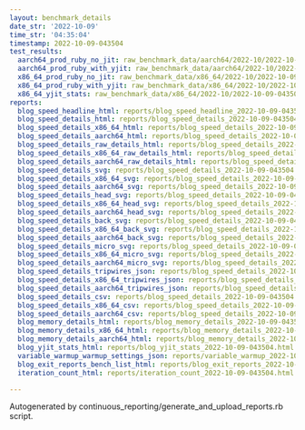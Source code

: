```yaml
---
layout: benchmark_details
date_str: '2022-10-09'
time_str: '04:35:04'
timestamp: 2022-10-09-043504
test_results:
  aarch64_prod_ruby_no_jit: raw_benchmark_data/aarch64/2022-10/2022-10-09-043504_basic_benchmark_aarch64_prod_ruby_no_jit.json
  aarch64_prod_ruby_with_yjit: raw_benchmark_data/aarch64/2022-10/2022-10-09-043504_basic_benchmark_aarch64_prod_ruby_with_yjit.json
  x86_64_prod_ruby_no_jit: raw_benchmark_data/x86_64/2022-10/2022-10-09-043504_basic_benchmark_x86_64_prod_ruby_no_jit.json
  x86_64_prod_ruby_with_yjit: raw_benchmark_data/x86_64/2022-10/2022-10-09-043504_basic_benchmark_x86_64_prod_ruby_with_yjit.json
  x86_64_yjit_stats: raw_benchmark_data/x86_64/2022-10/2022-10-09-043504_basic_benchmark_x86_64_yjit_stats.json
reports:
  blog_speed_headline_html: reports/blog_speed_headline_2022-10-09-043504.html
  blog_speed_details_html: reports/blog_speed_details_2022-10-09-043504.html
  blog_speed_details_x86_64_html: reports/blog_speed_details_2022-10-09-043504.x86_64.html
  blog_speed_details_aarch64_html: reports/blog_speed_details_2022-10-09-043504.aarch64.html
  blog_speed_details_raw_details_html: reports/blog_speed_details_2022-10-09-043504.raw_details.html
  blog_speed_details_x86_64_raw_details_html: reports/blog_speed_details_2022-10-09-043504.x86_64.raw_details.html
  blog_speed_details_aarch64_raw_details_html: reports/blog_speed_details_2022-10-09-043504.aarch64.raw_details.html
  blog_speed_details_svg: reports/blog_speed_details_2022-10-09-043504.svg
  blog_speed_details_x86_64_svg: reports/blog_speed_details_2022-10-09-043504.x86_64.svg
  blog_speed_details_aarch64_svg: reports/blog_speed_details_2022-10-09-043504.aarch64.svg
  blog_speed_details_head_svg: reports/blog_speed_details_2022-10-09-043504.head.svg
  blog_speed_details_x86_64_head_svg: reports/blog_speed_details_2022-10-09-043504.x86_64.head.svg
  blog_speed_details_aarch64_head_svg: reports/blog_speed_details_2022-10-09-043504.aarch64.head.svg
  blog_speed_details_back_svg: reports/blog_speed_details_2022-10-09-043504.back.svg
  blog_speed_details_x86_64_back_svg: reports/blog_speed_details_2022-10-09-043504.x86_64.back.svg
  blog_speed_details_aarch64_back_svg: reports/blog_speed_details_2022-10-09-043504.aarch64.back.svg
  blog_speed_details_micro_svg: reports/blog_speed_details_2022-10-09-043504.micro.svg
  blog_speed_details_x86_64_micro_svg: reports/blog_speed_details_2022-10-09-043504.x86_64.micro.svg
  blog_speed_details_aarch64_micro_svg: reports/blog_speed_details_2022-10-09-043504.aarch64.micro.svg
  blog_speed_details_tripwires_json: reports/blog_speed_details_2022-10-09-043504.tripwires.json
  blog_speed_details_x86_64_tripwires_json: reports/blog_speed_details_2022-10-09-043504.x86_64.tripwires.json
  blog_speed_details_aarch64_tripwires_json: reports/blog_speed_details_2022-10-09-043504.aarch64.tripwires.json
  blog_speed_details_csv: reports/blog_speed_details_2022-10-09-043504.csv
  blog_speed_details_x86_64_csv: reports/blog_speed_details_2022-10-09-043504.x86_64.csv
  blog_speed_details_aarch64_csv: reports/blog_speed_details_2022-10-09-043504.aarch64.csv
  blog_memory_details_html: reports/blog_memory_details_2022-10-09-043504.html
  blog_memory_details_x86_64_html: reports/blog_memory_details_2022-10-09-043504.x86_64.html
  blog_memory_details_aarch64_html: reports/blog_memory_details_2022-10-09-043504.aarch64.html
  blog_yjit_stats_html: reports/blog_yjit_stats_2022-10-09-043504.html
  variable_warmup_warmup_settings_json: reports/variable_warmup_2022-10-09-043504.warmup_settings.json
  blog_exit_reports_bench_list_html: reports/blog_exit_reports_2022-10-09-043504.bench_list.html
  iteration_count_html: reports/iteration_count_2022-10-09-043504.html

---
```

Autogenerated by continuous_reporting/generate_and_upload_reports.rb script.
